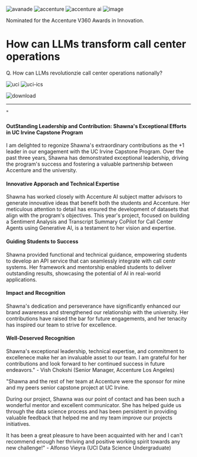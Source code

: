 ![avanade](https://github.com/shawna-tuli-silicon-valley/accenture-call-centers-genai-and-predictive-analytics/assets/19508013/41f8a886-255f-4522-a617-19a2edd4aa45)
![accenture](https://github.com/shawna-tuli-silicon-valley/accenture-call-centers-genai-and-predictive-analytics/assets/19508013/c1c5642c-fbea-4033-aafa-f6592e9ed17a)
![accenture ai](https://github.com/shawna-tuli-silicon-valley/accenture-call-centers-genai-and-predictive-analytics/assets/19508013/f364aeb9-2240-4bf6-ba4f-5f7fadd2b936)
![image](https://github.com/shawna-tuli-silicon-valley/accenture-call-centers-genai-and-predictive-analytics/assets/19508013/16b6858a-3e2a-49e4-96a5-2f0b99ba0dec)

Nominated for the Accenture V360 Awards in Innovation.

# How can LLMs transform call center operations
Q. How can LLMs revolutionzie call center operations nationally?

![uci](https://github.com/shawna-tuli-silicon-valley/accenture-call-centers-genai-and-predictive-analytics/assets/19508013/bb3f7f54-5294-46dc-9d3a-0329c47a40c2)
![uci-ics](https://github.com/shawna-tuli-silicon-valley/accenture-call-centers-genai-and-predictive-analytics/assets/19508013/482f595d-640e-43fa-971e-cf95aa43ae31)

![download](https://github.com/shawna-tuli-silicon-valley/accenture-call-center-operations-genai-and-predictive-analytics/assets/19508013/2183218b-1651-4624-8ae0-e1a3ffdf696c)
_______________________________________________________________________________________________________________________________________________________________________

"
#### OutStanding Leadership and Contribution: Shawna's Exceptional Efforts in UC Irvine Capstone Program
I am delighted to regonize Shawna's extraordinary contributions as the +1 leader in our engagement with the UC Irvine Capstone Program. Over the past three years, Shawna has demonstrated exceptional leadership, driving the program's success and fostering a valuable partnership between Accenture and the university. 

#### Innovative Apporach and Technical Expertise
Shawna has worked closely with Accenture AI subject matter advisors to generate innovative ideas that benefit both the students and Accenture. Her meticulous attention to detail has ensured the development of datasets that align with the program's objectives. This year's project, focused on building a Sentiment Analysis and Transcript Summary CoPilot for Call Center Agents using Generative AI, is a testament to her vision and expertise. 

#### Guiding Students to Success
Shawna provided functional and technical guidance, empowering students to develop an API service that can seamlessly integrate with call centr systems. Her framework and mentorship enabled students to deliver outstanding results, showcasing the potential of AI in real-world applications.

#### Impact and Recognition
Shawna's dedication and perseverance have significantly enhanced our brand awareness and strengthened our relationship with the university. Her contributions have raised the bar for future engagements, and her tenacity has inspired our team to strive for excellence.

#### Well-Deserved Recognition
Shawna's exceptional leadership, technical expertise, and commitment to excellenece make her an invaluable asset to our team. I am grateful for her contributions and look forward to her continued success in future endeavors." - Vish Chokshi (Senior Manager, Accenture Los Angeles)

"Shawna and the rest of her team at Accenture were the sponsor for mine and my peers senior capstone project at UC Irvine. 

During our project, Shawna was our point of contact and has been such a wonderful mentor and excellent communicator. She has helped guide us through the data science process and has been persistent in providing valuable feedback that helped me and my team improve our projects initiatives. 

It has been a great pleasure to have been acquainted with her and I can't recommend enough her thriving and positive working spirit towards any new challenge!" - Alfonso Vieyra (UCI Data Science Undergraduate)
